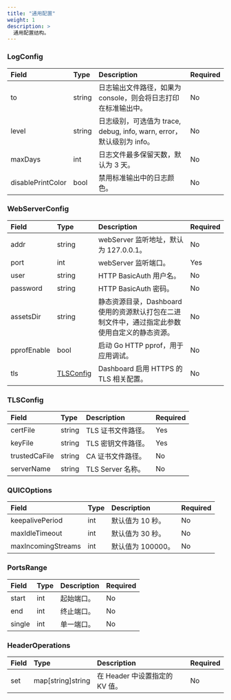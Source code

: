 ```yaml
---
title: "通用配置"
weight: 1
description: >
  通用配置结构。
---
```


### LogConfig

| Field | Type | Description | Required |
| :--- | :--- | :--- | :--- |
| to | string | 日志输出文件路径，如果为 console，则会将日志打印在标准输出中。 | No |
| level | string | 日志级别，可选值为 trace, debug, info, warn, error，默认级别为 info。 | No |
| maxDays | int | 日志文件最多保留天数，默认为 3 天。 | No |
| disablePrintColor | bool | 禁用标准输出中的日志颜色。 | No |

### WebServerConfig

| Field | Type | Description | Required |
| :--- | :--- | :--- | :--- |
| addr | string | webServer 监听地址，默认为 127.0.0.1。 | No |
| port | int | webServer 监听端口。| Yes |
| user | string | HTTP BasicAuth 用户名。| No |
| password | string | HTTP BasicAuth 密码。 | No |
| assetsDir | string | 静态资源目录，Dashboard 使用的资源默认打包在二进制文件中，通过指定此参数使用自定义的静态资源。 | No |
| pprofEnable | bool | 启动 Go HTTP pprof，用于应用调试。 | No |
| tls | [TLSConfig](#tlsconfig) | Dashboard 启用 HTTPS 的 TLS 相关配置。 | No |

### TLSConfig

| Field | Type | Description | Required |
| :--- | :--- | :--- | :--- |
| certFile | string | TLS 证书文件路径。 | Yes |
| keyFile | string | TLS 密钥文件路径。 | Yes |
| trustedCaFile | string | CA 证书文件路径。 | No |
| serverName | string | TLS Server 名称。 | No |

### QUICOptions

| Field | Type | Description | Required |
| :--- | :--- | :--- | :--- |
| keepalivePeriod | int | 默认值为 10 秒。 | No |
| maxIdleTimeout | int | 默认值为 30 秒。 | No |
| maxIncomingStreams | int | 默认值为 100000。 | No |

### PortsRange

| Field | Type | Description | Required |
| :--- | :--- | :--- | :--- |
| start | int | 起始端口。 | No |
| end | int | 终止端口。 | No |
| single | int | 单一端口。 | No |

### HeaderOperations

| Field | Type | Description | Required |
| :--- | :--- | :--- | :--- |
| set | map[string]string | 在 Header 中设置指定的 KV 值。 | No |
